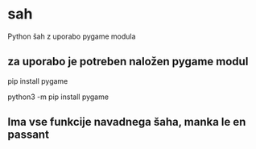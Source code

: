 # sah

Python šah z uporabo pygame modula

## za uporabo je potreben naložen pygame modul

pip install pygame

python3 -m pip install pygame

## Ima vse funkcije navadnega šaha, manka le en passant
